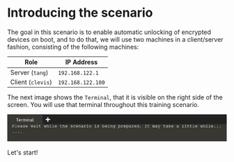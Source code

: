 
# Introducing the scenario

The goal in this scenario is to enable automatic unlocking of encrypted devices on boot, and to do that,
we will use two machines in a client/server fashion, consisting of the following machines:


| Role                 | IP Address        |
| ---------------------| ------------------|
| Server (`tang`)        | `192.168.122.1`   |
| Client (`clevis`)      | `192.168.122.100` |

The next image shows the `Terminal`, that it is visible on the right side of the screen. You will use that terminal throughout this training scenario.

![Terminal](./assets/terminal.png)

Let's start!
